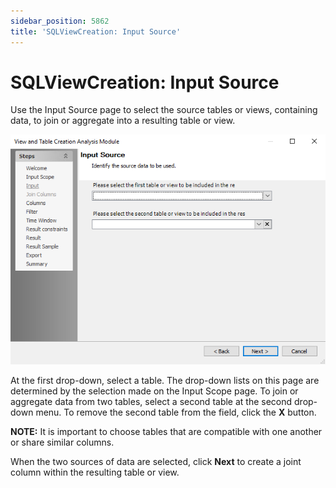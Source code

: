 ```yaml
---
sidebar_position: 5862
title: 'SQLViewCreation: Input Source'
---
```


# SQLViewCreation: Input Source

Use the Input Source page to select the source tables or views, containing data, to join or aggregate into a resulting table or view.

![View and Table Creation Analysis Module wizard Input Source page](../../../../../../../static/images/AccessAnalyzer_12.0/Content/Resources/Images/EnterpriseAuditor/Admin/Analysis/SQLViewCreation/Input.png "View and Table Creation Analysis Module wizard Input Source page")

At the first drop-down, select a table. The drop-down lists on this page are determined by the selection made on the Input Scope page. To join or aggregate data from two tables, select a second table at the second drop-down menu. To remove the second table from the field, click the **X** button.

**NOTE:** It is important to choose tables that are compatible with one another or share similar columns.

When the two sources of data are selected, click **Next** to create a joint column within the resulting table or view.